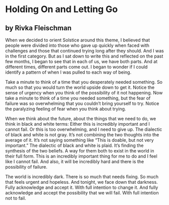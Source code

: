 # Holding On and Letting Go
## by Rivka Fleischman

When we decided to orient Solstice around this theme, I believed that people were divided into those who gave up quickly when faced with challenges and those that continued trying long after they should. And I was in the first category. But as I sat down to write this and reflected on the past few months, I began to see that in each of us, we have both parts. And at different times, different parts come out. I began to wonder if I could identify a pattern of when I was pulled to each way of being. 

Take a minute to think of a time that you desperately needed something. So much so that you would turn the world upside down to get it. Notice the sense of urgency when you think of the possibility of it not happening. Now take a minute to think of a time you needed something, but the fear of failure was so overwhelming that you couldn’t bring yourself to try. Notice the paralyzing feeling of fear when you think about trying. 

When we think about the future, about the things that we need to do, we think in black and white terms: Either this is incredibly important and I cannot fail. Or this is too overwhelming, and I need to give up. The dialectic of black and white is not gray. It’s not combining the two thoughts into the average of it. It’s not saying something like “This is doable, but not very important.” The dialectic of black and white is plaid. It’s finding the synthesis of the two beliefs. A way for them both to exist in the world in their full form. This is an incredibly important thing for me to do and I feel like I cannot fail. And also, it will be incredibly hard and there is the possibility of failure. 

The world is incredibly dark. There is so much that needs fixing. So much that feels urgent and hopeless. And tonight, we face down that darkness. Fully acknowledge and accept it. With full intention to change it. And fully acknowledge and accept the possibility that we will fail. With full intention not to fail. 

